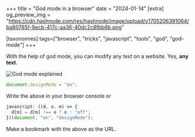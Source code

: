 +++
title = "God mode in a browser"
date = "2024-01-14"
[extra]
og_preview_img = "https://cdn.hashnode.com/res/hashnode/image/upload/v1705206391064/ba80765f-9ecb-417c-aa36-40dc2c8fbb6b.png"

[taxonomies]
tags=["browser", "tricks", "javascript", "tools", "god", "god-mode"]
+++

With the help of god mode, you can modify any text on a website. Yes, **any text**.

![God mode explained](https://cdn.hashnode.com/res/hashnode/image/upload/v1705206226752/fcbee2dc-9b86-4ee3-a210-141109189e0e.gif)

```javascript
document.designMode = "on";
```

Write the above in your browser console or

```javascript
javascript: ((d, o, m) => {
  d[m] = d[m] !== o ? o : "off";
})(document, "on", "designMode");
```

Make a bookmark with the above as the URL.

